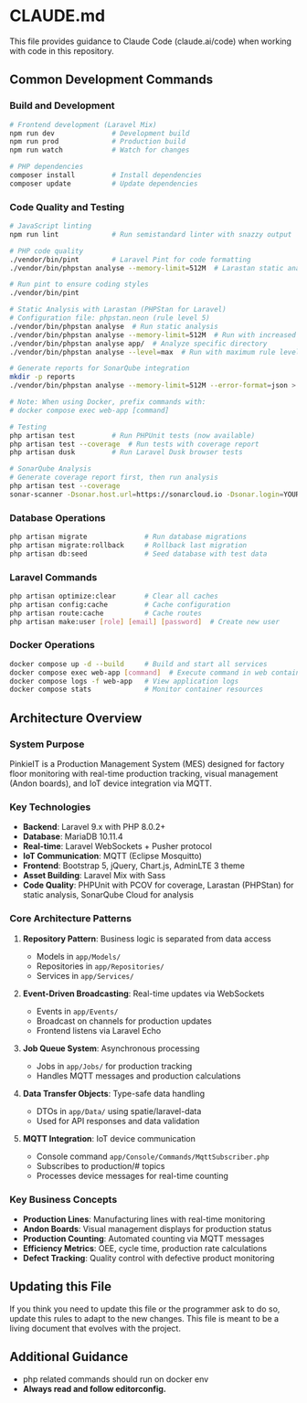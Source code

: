 # CLAUDE.md

This file provides guidance to Claude Code (claude.ai/code) when working with code in this repository.

## Common Development Commands

### Build and Development
```bash
# Frontend development (Laravel Mix)
npm run dev              # Development build
npm run prod             # Production build
npm run watch            # Watch for changes

# PHP dependencies
composer install         # Install dependencies
composer update          # Update dependencies
```

### Code Quality and Testing
```bash
# JavaScript linting
npm run lint             # Run semistandard linter with snazzy output

# PHP code quality
./vendor/bin/pint        # Laravel Pint for code formatting
./vendor/bin/phpstan analyse --memory-limit=512M  # Larastan static analysis

# Run pint to ensure coding styles
./vendor/bin/pint

# Static Analysis with Larastan (PHPStan for Laravel)
# Configuration file: phpstan.neon (rule level 5)
./vendor/bin/phpstan analyse  # Run static analysis
./vendor/bin/phpstan analyse --memory-limit=512M  # Run with increased memory
./vendor/bin/phpstan analyse app/  # Analyze specific directory
./vendor/bin/phpstan analyse --level=max  # Run with maximum rule level

# Generate reports for SonarQube integration
mkdir -p reports
./vendor/bin/phpstan analyse --memory-limit=512M --error-format=json > reports/phpstan.json

# Note: When using Docker, prefix commands with:
# docker compose exec web-app [command]

# Testing
php artisan test         # Run PHPUnit tests (now available)
php artisan test --coverage  # Run tests with coverage report
php artisan dusk         # Run Laravel Dusk browser tests

# SonarQube Analysis
# Generate coverage report first, then run analysis
php artisan test --coverage
sonar-scanner -Dsonar.host.url=https://sonarcloud.io -Dsonar.login=YOUR_TOKEN
```

### Database Operations
```bash
php artisan migrate              # Run database migrations
php artisan migrate:rollback     # Rollback last migration
php artisan db:seed              # Seed database with test data
```

### Laravel Commands
```bash
php artisan optimize:clear       # Clear all caches
php artisan config:cache         # Cache configuration
php artisan route:cache          # Cache routes
php artisan make:user [role] [email] [password]  # Create new user
```

### Docker Operations
```bash
docker compose up -d --build     # Build and start all services
docker compose exec web-app [command]  # Execute command in web container
docker compose logs -f web-app   # View application logs
docker compose stats             # Monitor container resources
```

## Architecture Overview

### System Purpose
PinkieIT is a Production Management System (MES) designed for factory floor monitoring with real-time production tracking, visual management (Andon boards), and IoT device integration via MQTT.

### Key Technologies
- **Backend**: Laravel 9.x with PHP 8.0.2+
- **Database**: MariaDB 10.11.4
- **Real-time**: Laravel WebSockets + Pusher protocol
- **IoT Communication**: MQTT (Eclipse Mosquitto)
- **Frontend**: Bootstrap 5, jQuery, Chart.js, AdminLTE 3 theme
- **Asset Building**: Laravel Mix with Sass
- **Code Quality**: PHPUnit with PCOV for coverage, Larastan (PHPStan) for static analysis, SonarQube Cloud for analysis

### Core Architecture Patterns

1. **Repository Pattern**: Business logic is separated from data access
   - Models in `app/Models/`
   - Repositories in `app/Repositories/`
   - Services in `app/Services/`

2. **Event-Driven Broadcasting**: Real-time updates via WebSockets
   - Events in `app/Events/`
   - Broadcast on channels for production updates
   - Frontend listens via Laravel Echo

3. **Job Queue System**: Asynchronous processing
   - Jobs in `app/Jobs/` for production tracking
   - Handles MQTT messages and production calculations

4. **Data Transfer Objects**: Type-safe data handling
   - DTOs in `app/Data/` using spatie/laravel-data
   - Used for API responses and data validation

5. **MQTT Integration**: IoT device communication
   - Console command `app/Console/Commands/MqttSubscriber.php`
   - Subscribes to production/# topics
   - Processes device messages for real-time counting

### Key Business Concepts
- **Production Lines**: Manufacturing lines with real-time monitoring
- **Andon Boards**: Visual management displays for production status
- **Production Counting**: Automated counting via MQTT messages
- **Efficiency Metrics**: OEE, cycle time, production rate calculations
- **Defect Tracking**: Quality control with defective product monitoring

## Updating this File

If you think you need to update this file or the programmer ask to do so, update this rules to adapt to the new changes. This file is meant to be a living document that evolves with the project.

## Additional Guidance
- php related commands should run on docker env
- **Always read and follow editorconfig.**
